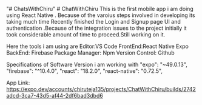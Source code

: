 "# ChatsWithChiru" 
﻿# ChatWithChiru
 This is the first mobile app i am doing using React Native .
 Because of the varoius steps involved in developing its taking much time Recently finished the Login and Signup page UI and 
 authentication .Because of the integration issues to  the project initially it took considerable amount of time to proceed.Still 
 working on it.

 Here the tools i am using are
 Editor:VS Code
 FrontEnd:React Native Expo 
 BackEnd: Firebase
 Package Manager: Npm
 Version Control: Github
 
 Specifications of Software Version i am working with
 "expo": "~49.0.13",
 "firebase": "^10.4.0",
 "react": "18.2.0",
 "react-native": "0.72.5",

 App Link:
 https://expo.dev/accounts/chiruteja135/projects/ChatWithChiru/builds/2742adcd-3ca7-43d5-af44-2df6bad3dbd6

